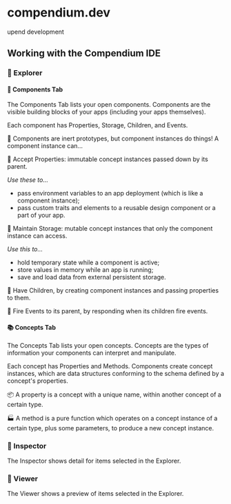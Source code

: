 # compendium.dev
upend development

## Working with the Compendium IDE

### 🧭 Explorer

#### 🧱 Components Tab

The Components Tab lists your open components. Components are the visible building blocks of your apps (including your apps themselves).

Each component has Properties, Storage, Children, and Events.

🧪 Components are inert prototypes, but component instances do things! A component instance can...

🎁 Accept Properties: immutable concept instances passed down by its parent.

_Use these to..._

- pass environment variables to an app deployment (which is like a component instance);
- pass custom traits and elements to a reusable design component or a part of your app.

🧳 Maintain Storage: mutable concept instances that only the component instance can access.

_Use this to..._

- hold temporary state while a component is active;
- store values in memory while an app is running;
- save and load data from external persistent storage.

🐣 Have Children, by creating component instances and passing properties to them.

📣 Fire Events to its parent, by responding when its children fire events.

#### 📚 Concepts Tab

The Concepts Tab lists your open concepts. Concepts are the types of information your components can interpret and manipulate.

Each concept has Properties and Methods. Components create concept instances, which are data structures conforming to the schema defined by a concept's properties. 

📦 A property is a concept with a unique name, within another concept of a certain type.

🏭 A method is a pure function which operates on a concept instance of a certain type, plus some parameters, to produce a new concept instance.

### 🔎 Inspector

The Inspector shows detail for items selected in the Explorer.

### 👀 Viewer

The Viewer shows a preview of items selected in the Explorer.
